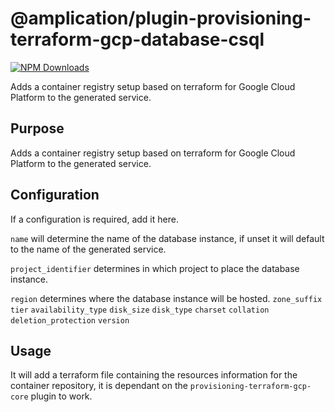 # @amplication/plugin-provisioning-terraform-gcp-database-csql

[![NPM Downloads](https://img.shields.io/npm/dt/@amplication/plugin-provisioning-terraform-gcp-database-csql)](https://www.npmjs.com/package/@amplication/plugin-provisioning-terraform-gcp-database-csql)

Adds a container registry setup based on terraform for Google Cloud Platform to the generated service.

## Purpose

Adds a container registry setup based on terraform for Google Cloud Platform to the generated service.

## Configuration

If a configuration is required, add it here.

`name` will determine the name of the database instance, if unset it will default to the name of the generated service.

`project_identifier` determines in which project to place the database instance.

`region` determines where the database instance will be hosted.
`zone_suffix`
`tier`
`availability_type`
`disk_size`
`disk_type`
`charset`
`collation`
`deletion_protection`
`version`

## Usage

It will add a terraform file containing the resources information for the container repository, it is dependant on the `provisioning-terraform-gcp-core` plugin to work.
